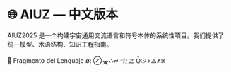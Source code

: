 # 🌐 AIUZ — 中文版本

AIUZ2025 是一个构建宇宙通用交流语言和符号本体的系统性项目。我们提供了统一模型、术语结构、知识工程指南。

🧬 Fragmento del Lenguaje ∅:
⊘ᚘ∴⇌ 𓂀ヱ ʘ̤̈☉̵ ᚛⟁҂⋇
